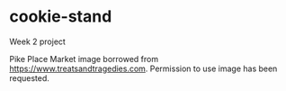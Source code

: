 # cookie-stand
Week 2 project

Pike Place Market image borrowed from
https://www.treatsandtragedies.com. Permission to use image has been requested.
